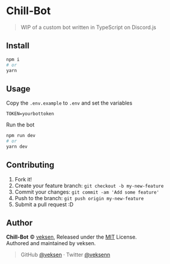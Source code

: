 # Chill-Bot

> WIP of a custom bot written in TypeScript on Discord.js

## Install

```bash
npm i
# or
yarn
```

## Usage

Copy the `.env.example` to `.env` and set the variables

```
TOKEN=yourbottoken
```

Run the bot

```bash
npm run dev
# or
yarn dev
```

## Contributing

1. Fork it!
2. Create your feature branch: `git checkout -b my-new-feature`
3. Commit your changes: `git commit -am 'Add some feature'`
4. Push to the branch: `git push origin my-new-feature`
5. Submit a pull request :D

## Author

**Chill-Bot** © [veksen](https://github.com/veksen), Released under the [MIT](https://github.com/veksen/chill-bot/blob/master/LICENSE) License.<br>
Authored and maintained by veksen.

> GitHub [@veksen](https://github.com/veksen) · Twitter [@veksenn](https://twitter.com/veksenn)
